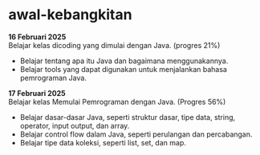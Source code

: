 # awal-kebangkitan

**16 Februari 2025**<br>
Belajar kelas dicoding yang dimulai dengan Java. (progres 21%)
* Belajar tentang apa itu Java dan bagaimana menggunakannya.
* Belajar tools yang dapat digunakan untuk menjalankan bahasa pemrograman Java.

**17 Februari 2025**<br>
Belajar kelas Memulai Pemrograman dengan Java. (Progres 56%)
* Belajar dasar-dasar Java, seperti struktur dasar, tipe data, string, operator, input output, dan array.
* Belajar control flow dalam Java, seperti perulangan dan percabangan.
* Belajar tipe data koleksi, seperti list, set, dan map.
